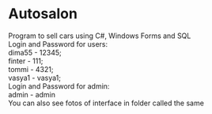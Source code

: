 # Autosalon
Program to sell cars using C#, Windows Forms and SQL\
Login and Password for users:\
dima55 - 12345;\
finter - 111;\
tommi	- 4321;\
vasya1 - vasya1;\
Login and Password for admin:\
admin - admin\
You can also see fotos of interface in folder called the same
